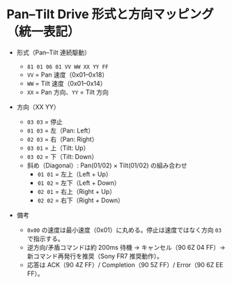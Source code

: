 # Pan–Tilt Drive 形式と方向マッピング（統一表記）

- 形式（Pan–Tilt 連続駆動）
  - `81 01 06 01 VV WW XX YY FF`
  - `VV` = Pan 速度（0x01–0x18）
  - `WW` = Tilt 速度（0x01–0x14）
  - `XX` = Pan 方向、`YY` = Tilt 方向

- 方向（XX YY）
  - `03 03` = 停止
  - `01 03` = 左（Pan: Left）
  - `02 03` = 右（Pan: Right）
  - `03 01` = 上（Tilt: Up）
  - `03 02` = 下（Tilt: Down）
  - 斜め（Diagonal）: Pan(01/02) × Tilt(01/02) の組み合わせ
    - `01 01` = 左上（Left + Up）
    - `01 02` = 左下（Left + Down）
    - `02 01` = 右上（Right + Up）
    - `02 02` = 右下（Right + Down）

- 備考
  - `0x00` の速度は最小速度（0x01）に丸める。停止は速度ではなく方向 `03` で指示する。
  - 逆方向/矛盾コマンドは約 200ms 待機 → キャンセル（90 6Z 04 FF）→ 新コマンド再発行を推奨（Sony FR7 推奨動作）。
  - 応答は ACK（90 4Z FF）/ Completion（90 5Z FF）/ Error（90 6Z EE FF）。
